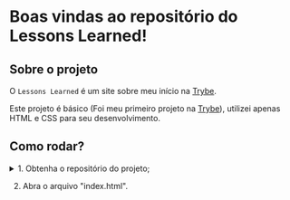 # Boas vindas ao repositório do Lessons Learned!

## Sobre o projeto

O `Lessons Learned` é um site sobre meu início na [Trybe](https://www.betrybe.com/).

Este projeto é básico (Foi meu primeiro projeto na [Trybe](https://www.betrybe.com/)), utilizei apenas HTML e CSS para seu desenvolvimento.

## Como rodar?

<details>
  <summary>1. Obtenha o repositório do projeto;</summary><br/>

  Existem duas formas para se fazer isso:

  1. Clone o repositório na sua máquina: `git clone git@github.com:JVLENNY10/lessons-learned.git`;
  2. baixe o aquivo `.zip` em sua máquina e extraia.
</details>

2. Abra o arquivo "index.html".

<!-- Olá, Tryber!
Esse é apenas um arquivo inicial para o README do seu projeto.
É essencial que você preencha esse documento por conta própria, ok?
Não deixe de usar nossas dicas de escrita de README de projetos, e deixe sua criatividade brilhar!
:warning: IMPORTANTE: você precisa deixar nítido:
- quais arquivos/pastas foram desenvolvidos por você; 
- quais arquivos/pastas foram desenvolvidos por outra pessoa estudante;
- quais arquivos/pastas foram desenvolvidos pela Trybe.
-->
